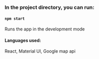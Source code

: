 
### In the project directory, you can run:

#### `npm start`

Runs the app in the development mode

#### Languages used:
React, Material UI, Google map api
